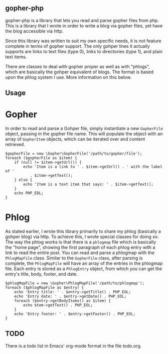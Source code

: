 ## gopher-php

gopher-php is a library that lets you read and parse gopher files from php.
This is a library that I wrote in order to write a blog via gopher files, yet
have the blog accessible via http.

Since this library was written to suit my own specific needs, it is not feature
complete in terms of gopher support. The only gohper lines it actually supports
are links to text files (type 0), links to directories (type 1), and plain text
items.

There are classes to deal with gopher proper as well as with "phlogs", which
are basically the gohper equivalent of blogs. The format is based upon the
phlog system I use. More information on this below.

## Usage

# Gopher

In order to read and parse a Gohper file, simply instantiate a new `GopherFile`
object, passing in the gopher file name. This will populate the object with
an array of `GopherItem` objects, which can be iterated over and content
retrieved.

```
$gopherFile = new \Gopher\GopherFile('/path/to/gopher/file');
foreach ($gopherFile as $item) {
    if (null != $item->getUrl()) {
        echo 'Item is a link to ' . $item->getUrl() . ' with the label of '
           . $item->getText();
    } else {
        echo 'Item is a text item that says: ' . $item->getText();
    }
    echo PHP_EOL;
}
```

# Phlog

As stated earlier, I wrote this library primarily to share my phlog (basically
a gohper blog) via http. To achieve this, I wrote special classes for doing so.
The way the phlog works is that there is a `phlogmap` file which is basically
the "home page", showing the first paragraph of each phlog entry with a link
to read the entire post. You can read and parse a phlogmap with the
`PhlogMapFile` class. Similar to the `GopherFile` class, after parsing is
complete, the `PhlogMapFile` will have an array of the entries in the phlogmap
file. Each entry is stored as a `PhlogEntry` object, from which you can get the
entry's title, body, footer, and date.

```
$phlogMapFile = new \Gopher\PhlogMapFile('/path/to/phlogmap');
foreach ($phlogMapFile as $entry) {
    echo 'Entry title: ' . $entry->getTitle() . PHP_EOL;
    echo 'Entry date: ' . $entry->getDate() . PHP_EOL;
    foreach ($entry->getBodyItems() as $item) {
        echo $tem->getText() . PHP_EOL;
    }
    echo 'Entry footer: ' . $entry->getFooter() . PHP_EOL;
}
```

## TODO

There is a todo list in Emacs' org-mode format in the file todo.org.
